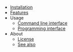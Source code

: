 - [Installation](installation.md)
- [Features](features.md)
- Usage
	- [Command line interface](usage/cli.md)
	- [Programming interface](usage/api.md)
- About
	- [License](about/license.md)
	- [See also](about/see_also.md)
